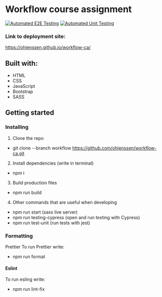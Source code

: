 # Workflow course assignment

[![Automated E2E Testing](https://github.com/ohjenssen/workflow-ca/actions/workflows/e2e-test.yml/badge.svg?branch=workflow-automated-testing)](https://github.com/ohjenssen/workflow-ca/actions/workflows/e2e-test.yml)
[![Automated Unit Testing](https://github.com/ohjenssen/workflow-ca/actions/workflows/unit-test.yml/badge.svg?branch=workflow-automated-testing)](https://github.com/ohjenssen/workflow-ca/actions/workflows/unit-test.yml)


### Link to deployment site:
https://ohjenssen.github.io/workflow-ca/

## Built with:
- HTML
- CSS
- JavaScript
- Bootstrap
- SASS

## Getting started

### Installing 
1. Clone the repo
- git clone --branch workflow https://github.com/ohjenssen/workflow-ca.git

2. Install dependencies (write in terminal)
- npm i 

3. Build production files
- npm run build

4. Other commands that are useful when developing
- npm run start (sass live server)
- npm run testing-cypress (open and run testing with Cypress)
- npm run test-unit (run tests with jest)

### Formatting
Prettier
To run Prettier write:
- npm run format

#### Eslint
To run esling write:
- npm run lint-fix
